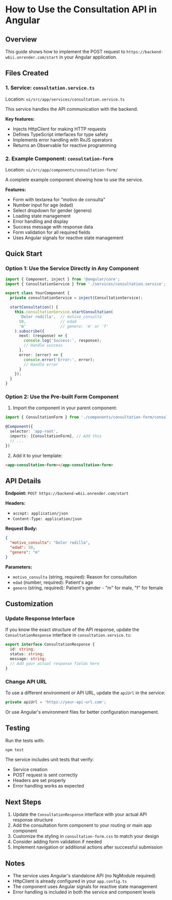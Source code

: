 # How to Use the Consultation API in Angular

## Overview
This guide shows how to implement the POST request to `https://backend-w6ii.onrender.com/start` in your Angular application.

## Files Created

### 1. Service: `consultation.service.ts`
Location: `ui/src/app/services/consultation.service.ts`

This service handles the API communication with the backend.

**Key features:**
- Injects HttpClient for making HTTP requests
- Defines TypeScript interfaces for type safety
- Implements error handling with RxJS operators
- Returns an Observable for reactive programming

### 2. Example Component: `consultation-form`
Location: `ui/src/app/components/consultation-form/`

A complete example component showing how to use the service.

**Features:**
- Form with textarea for "motivo de consulta"
- Number input for age (edad)
- Select dropdown for gender (genero)
- Loading state management
- Error handling and display
- Success message with response data
- Form validation for all required fields
- Uses Angular signals for reactive state management

## Quick Start

### Option 1: Use the Service Directly in Any Component

```typescript
import { Component, inject } from '@angular/core';
import { ConsultationService } from './services/consultation.service';

export class YourComponent {
  private consultationService = inject(ConsultationService);

  startConsultation() {
    this.consultationService.startConsultation(
      'Dolor rodilla',  // motivo_consulta
      50,               // edad
      'm'               // genero: 'm' or 'f'
    ).subscribe({
      next: (response) => {
        console.log('Success:', response);
        // Handle success
      },
      error: (error) => {
        console.error('Error:', error);
        // Handle error
      }
    });
  }
}
```

### Option 2: Use the Pre-built Form Component

1. Import the component in your parent component:

```typescript
import { ConsultationForm } from './components/consultation-form/consultation-form';

@Component({
  selector: 'app-root',
  imports: [ConsultationForm], // Add this
  // ...
})
```

2. Add it to your template:

```html
<app-consultation-form></app-consultation-form>
```

## API Details

**Endpoint:** `POST https://backend-w6ii.onrender.com/start`

**Headers:**
- `accept: application/json`
- `Content-Type: application/json`

**Request Body:**
```json
{
  "motivo_consulta": "Dolor rodilla",
  "edad": 50,
  "genero": "m"
}
```

**Parameters:**
- `motivo_consulta` (string, required): Reason for consultation
- `edad` (number, required): Patient's age
- `genero` (string, required): Patient's gender - "m" for male, "f" for female

## Customization

### Update Response Interface
If you know the exact structure of the API response, update the `ConsultationResponse` interface in `consultation.service.ts`:

```typescript
export interface ConsultationResponse {
  id: string;
  status: string;
  message: string;
  // Add your actual response fields here
}
```

### Change API URL
To use a different environment or API URL, update the `apiUrl` in the service:

```typescript
private apiUrl = 'https://your-api-url.com';
```

Or use Angular's environment files for better configuration management.

## Testing

Run the tests with:
```bash
npm test
```

The service includes unit tests that verify:
- Service creation
- POST request is sent correctly
- Headers are set properly
- Error handling works as expected

## Next Steps

1. Update the `ConsultationResponse` interface with your actual API response structure
2. Add the consultation form component to your routing or main app component
3. Customize the styling in `consultation-form.css` to match your design
4. Consider adding form validation if needed
5. Implement navigation or additional actions after successful submission

## Notes

- The service uses Angular's standalone API (no NgModule required)
- HttpClient is already configured in your `app.config.ts`
- The component uses Angular signals for reactive state management
- Error handling is included in both the service and component levels
